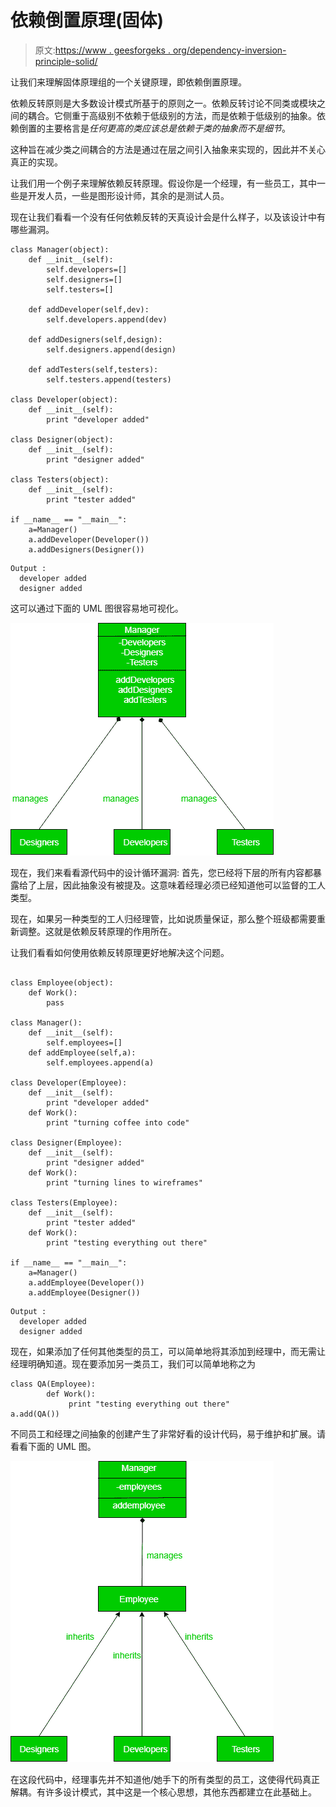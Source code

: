 # 依赖倒置原理(固体)

> 原文:[https://www . geesforgeks . org/dependency-inversion-principle-solid/](https://www.geeksforgeeks.org/dependecy-inversion-principle-solid/)

让我们来理解固体原理组的一个关键原理，即依赖倒置原理。

依赖反转原则是大多数设计模式所基于的原则之一。依赖反转讨论不同类或模块之间的耦合。它侧重于高级别不依赖于低级别的方法，而是依赖于低级别的抽象。依赖倒置的主要格言是*任何更高的类应该总是依赖于类的抽象而不是细节*。

这种旨在减少类之间耦合的方法是通过在层之间引入抽象来实现的，因此并不关心真正的实现。

让我们用一个例子来理解依赖反转原理。假设你是一个经理，有一些员工，其中一些是开发人员，一些是图形设计师，其余的是测试人员。

现在让我们看看一个没有任何依赖反转的天真设计会是什么样子，以及该设计中有哪些漏洞。

```
class Manager(object):
    def __init__(self):
        self.developers=[]
        self.designers=[]
        self.testers=[]

    def addDeveloper(self,dev):
        self.developers.append(dev)

    def addDesigners(self,design):
        self.designers.append(design)

    def addTesters(self,testers):
        self.testers.append(testers)

class Developer(object):
    def __init__(self):
        print "developer added"

class Designer(object):
    def __init__(self):
        print "designer added"

class Testers(object):
    def __init__(self):
        print "tester added"

if __name__ == "__main__":
    a=Manager()
    a.addDeveloper(Developer())
    a.addDesigners(Designer())
```

```
Output :
  developer added
  designer added

```

这可以通过下面的 UML 图很容易地可视化。

![11](img/4c1273e6cb5e57319737eec9f0052589.png)

现在，我们来看看源代码中的设计循环漏洞:
首先，您已经将下层的所有内容都暴露给了上层，因此抽象没有被提及。这意味着经理必须已经知道他可以监督的工人类型。

现在，如果另一种类型的工人归经理管，比如说质量保证，那么整个班级都需要重新调整。这就是依赖反转原理的作用所在。

让我们看看如何使用依赖反转原理更好地解决这个问题。

```

class Employee(object):
    def Work():
        pass

class Manager():
    def __init__(self):
        self.employees=[]
    def addEmployee(self,a):
        self.employees.append(a)

class Developer(Employee):
    def __init__(self):
        print "developer added"
    def Work():
        print "turning coffee into code"

class Designer(Employee):
    def __init__(self):
        print "designer added"
    def Work():
        print "turning lines to wireframes"

class Testers(Employee):
    def __init__(self):
        print "tester added"
    def Work():
        print "testing everything out there"

if __name__ == "__main__":
    a=Manager()
    a.addEmployee(Developer())
    a.addEmployee(Designer())
```

```
Output :
  developer added
  designer added

```

现在，如果添加了任何其他类型的员工，可以简单地将其添加到经理中，而无需让经理明确知道。现在要添加另一类员工，我们可以简单地称之为

```
class QA(Employee):
        def Work():
             print "testing everything out there"
a.add(QA())

```

不同员工和经理之间抽象的创建产生了非常好看的设计代码，易于维护和扩展。请看看下面的 UML 图。

![22](img/a153f1c29bc127f1fabb8c29fd71bcb7.png)

在这段代码中，经理事先并不知道他/她手下的所有类型的员工，这使得代码真正解耦。有许多设计模式，其中这是一个核心思想，其他东西都建立在此基础上。